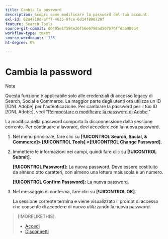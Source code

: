 ```yaml
---
title: Cambia la password
description: Scopri come modificare la password del tuo account.
exl-id: 62a4710d-aff7-4635-9fce-6d14f890728f
feature: Search Tools
source-git-commit: d6405e1f594e26fb6e6790ad567676ffdaa900b4
workflow-type: tm+mt
source-wordcount: '136'
ht-degree: 0%

---
```


# Cambia la password

<!-- Replace this with just a link to the DX page once we remove the legacy option? -->

>[!NOTE]
>
>Questa funzione è applicabile solo alle credenziali di accesso legacy di Search, Social e Commerce. La maggior parte degli utenti ora utilizza un ID [!DNL Adobe] per l&#39;autenticazione. Per cambiare la password per il tuo ID [!DNL Adobe], vedi &quot;[Reimpostare o modificare la password di Adobe](https://helpx.adobe.com/it/manage-account/using/change-or-reset-password.html).&quot;

La modifica della password comporta la disconnessione dalla sessione corrente. Per continuare a lavorare, devi accedere con la nuova password.

1. Nel menu principale, fare clic su **[!UICONTROL Search, Social, & Commerce]> [!UICONTROL Tools] >[!UICONTROL Change Password]**.

1. Immettere le informazioni nei campi, quindi fare clic su **[!UICONTROL Submit]**.

   **[!UICONTROL Password]:** La nuova password. Deve essere costituito da almeno otto caratteri, con almeno una lettera maiuscola e un numero.

   **[!UICONTROL Confirm Password]:** La nuova password.

1. Nel messaggio di conferma, fare clic su **[!UICONTROL OK]**.

   La sessione corrente termina e viene visualizzato il prompt di accesso che consente di accedere di nuovo utilizzando la nuova password.

>[!MORELIKETHIS]
>
>* [Accedi](/help/search-social-commerce/getting-started/sign-in.md)
>* [Disconnetti](/help/search-social-commerce/getting-started/sign-out.md)
